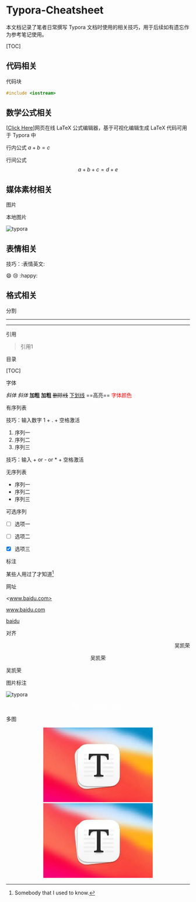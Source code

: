 # Typora-Cheatsheet



本文档记录了笔者日常撰写 Typora 文档时使用的相关技巧，用于后续如有遗忘作为参考笔记使用。



[TOC]



## 代码相关

代码块

```cpp
#include <iostream>
```





## 数学公式相关

[[Click Here](https://www.latexlive.com/)]网页在线 LaTeX 公式编辑器，基于可视化编辑生成 LaTeX 代码可用于 Typora 中 

行内公式 $a+b=c$

行间公式
$$
a+b+c = d +e
$$






## 媒体素材相关

图片

本地图片

![typora](.\.readme\pic\typora.png)











## 表情相关

技巧：:表情英文: 

:smile: :cry: :happy: 





## 格式相关

分割

***

---



引用

> 引用1



目录

[TOC]



字体

*斜体*  _斜体_  **加粗**  __加粗__  ~~删除线~~  <u>下划线</u>  ==高亮==  <font color="red">字体颜色</font>



有序列表

技巧：输入数字 1 + . + 空格激活

1. 序列一
2. 序列二
3. 序列三



技巧：输入 + or - or * + 空格激活

无序列表

- 序列一
- 序列二
- 序列三



可选序列

- [ ] 选项一
- [ ] 选项二
- [x] 选项三



标注

某些人用过了才知道[^注释]
[^注释]: Somebody that I used to know.



网址

<www.baidu.com>

www.baidu.com

[baidu](www.baidu.com)



对齐

<p align="right">吴凯荣</p>

<p align="center">吴凯荣</p>

<p align="left">吴凯荣</p>





图片标注 

![typora](.\.readme\pic\typora.png)

<center style="font-size:16px;color:#ffffff;text-decoration:underline">Fig 1. Typora Logo</center> 



多图

<center class="half">
    <img src=".\.readme\pic\typora.png" width="300"/>
    <img src=".\.readme\pic\typora.png" width="300"/>
</center>
